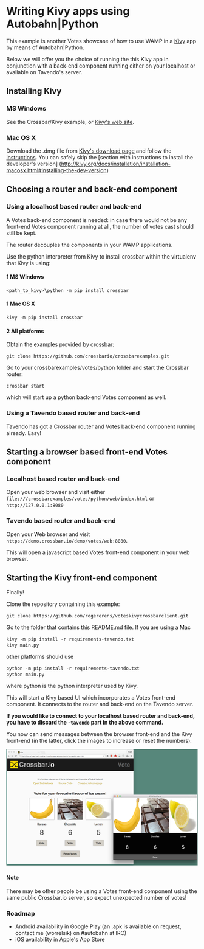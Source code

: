 # Writing Kivy apps using Autobahn|Python

This example is another Votes showcase of how to use WAMP in a [Kivy](http://kivy.org/) app by
means of Autobahn|Python.

Below we will offer you the choice of running the this Kivy app in conjunction with a back-end component
running either on your localhost or available on Tavendo's server.

## Installing Kivy

### MS Windows
See the Crossbar/Kivy example, or [Kivy's web site](http://kivy.org/docs/installation/installation-windows.html).

### Mac OS X
Download the .dmg file from [Kivy's download page](http://kivy.org/#download) and follow the 
[instructions](http://kivy.org/docs/installation/installation-macosx.html#).
You can safely skip the [section with instructions to install the developer's version]
(http://kivy.org/docs/installation/installation-macosx.html#installing-the-dev-version)

## Choosing a router and back-end component
### Using a localhost based router and back-end
A Votes back-end component is needed: in case there would not be any front-end Votes
component running at all, the number of votes cast should still be kept.

The router decouples the components in your WAMP applications.

Use the python interpreter from Kivy to install crossbar within the virtualenv that Kivy is using:

#### 1 MS Windows
    <path_to_kivy>\python -m pip install crossbar

#### 1 Mac OS X
    kivy -m pip install crossbar

#### 2 All platforms
Obtain the examples provided by crossbar:

    git clone https://github.com/crossbario/crossbarexamples.git

Go to your crossbarexamples/votes/python folder and start the Crossbar router:

    crossbar start
which will start up a python back-end Votes component as well.

### Using a Tavendo based router and back-end

Tavendo has got a Crossbar router and Votes back-end component running already. Easy!

## Starting a browser based front-end Votes component

### Localhost based router and back-end
Open your web browser and visit either
`file:///crossbarexamples/votes/python/web/index.html` or `http://127.0.0.1:8080`

### Tavendo based router and back-end
Open your Web browser and visit `https://demo.crossbar.io/demo/votes/web:8080`.

This will open a javascript based Votes front-end component in your web browser.

## Starting the Kivy front-end component

Finally!

Clone the repository containing this example:

    git clone https://github.com/rogererens/voteskivycrossbarclient.git


Go to the folder that contains this README.md file. If you are using a Mac

    kivy -m pip install -r requirements-tavendo.txt
    kivy main.py


other platforms should use


    python -m pip install -r requirements-tavendo.txt
    python main.py


where python is the python interpreter used by Kivy.

This will start a Kivy based UI which incorporates a Votes front-end component.
It connects to the router and back-end on the Tavendo server.

**If you would like to connect to your localhost based router and back-end, you have to discard the `-tavendo` part
in the above command.**

You now can send messages between the browser front-end and the Kivy front-end
(in the latter, click the images to increase or reset the numbers):

![screenshot1.png](screenshot1.png)

#### Note
There may be other people be using a Votes front-end component using the same public
Crossbar.io server, so expect unexpected number of votes!


### Roadmap

- Android availability in Google Play (an .apk is available on request, contact me (worrelsik) on #autobahn at IRC) 
- iOS availability in Apple's App Store